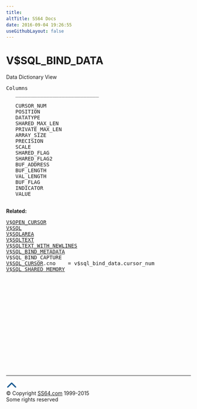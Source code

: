 ```yaml
---
title:
altTitle: SS64 Docs
date: 2016-09-04 19:26:55
useGithubLayout: false
---
```

<!-- #BeginLibraryItem "/Library/head_orav.lbi" --><!-- #EndLibraryItem --><h1>V$SQL_BIND_DATA </h1>  
 <p> Data Dictionary View </p> 
 
<pre>Columns
   ___________________________
 
   CURSOR_NUM
   POSITION
   DATATYPE
   SHARED_MAX_LEN
   PRIVATE_MAX_LEN
   ARRAY_SIZE
   PRECISION
   SCALE
   SHARED_FLAG
   SHARED_FLAG2
   BUF_ADDRESS
   BUF_LENGTH
   VAL_LENGTH
   BUF_FLAG
   INDICATOR
   VALUE

</pre>
<p><b>Related:</b></p>
<pre><a href="V$OPEN_CURSOR.html">V$OPEN_CURSOR</a> 
<a href="V$SQL.html">V$SQL</a> 
<a href="V$SQLAREA.html">V$SQLAREA</a> 
<a href="V$SQLTEXT.html">V$SQLTEXT</a> 
<a href="V$SQLTEXT_WITH_NEWLINES.html">V$SQLTEXT_WITH_NEWLINES</a> 
<a href="V$SQL_BIND_METADATA.html">V$SQL_BIND_METADATA</a> 
V$SQL_BIND_CAPTURE
<a href="V$SQL_CURSOR.html">V$SQL_CURSOR</a>.cno    = v$sql_bind_data.cursor_num 
<a href="V$SQL_SHARED_MEMORY.html">V$SQL_SHARED_MEMORY</a></pre><!-- #BeginLibraryItem "/Library/foot_orad.lbi" --><p>
<!-- oracle-footer -->
<ins class="adsbygoogle" style="display:inline-block;width:300px;height:250px" data-ad-client="ca-pub-6140977852749469" data-ad-slot="4275490898"></ins>
<script>
(adsbygoogle = window.adsbygoogle || []).push({});
</script></p>
<hr>
<div id="bl" class="footer"><a href="V$SQL_BIND_DATA.html#"><img src="../images/top.png" width="30" height="22" alt="Back to the Top"></a></div>
<div id="br" class="footer, tagline">© Copyright <a href="http://ss64.com/">SS64.com</a> 1999-2015<br>
Some rights reserved</div>
<!-- #EndLibraryItem -->

